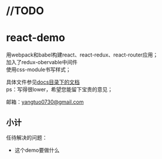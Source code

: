 # //TODO

# react-demo
用webpack和babel构建react、react-redux、react-router应用；  
加入了redux-obervable中间件    
使用css-module书写样式； 
 
具体文件参见[docs目录下的文档](./docs/README.md)  
ps：写得很lower，希望您能留下宝贵的意见；  

邮箱：yangtuo0730@gmail.com


## 小计

任待解决的问题：

- 这个demo要做什么




